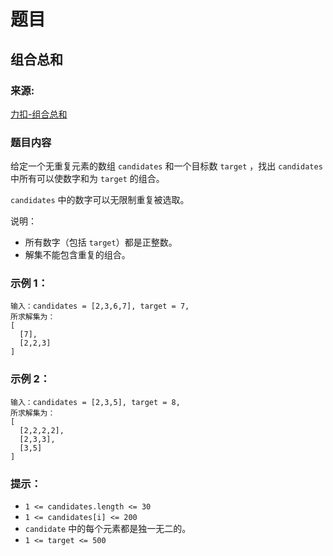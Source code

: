 # 题目

## 组合总和

### 来源:

[力扣-组合总和](https://leetcode-cn.com/problems/combination-sum/)

### 题目内容

给定一个无重复元素的数组 `candidates` 和一个目标数 `target` ，找出 `candidates` 中所有可以使数字和为 `target` 的组合。

`candidates` 中的数字可以无限制重复被选取。

说明：

- 所有数字（包括 `target`）都是正整数。
- 解集不能包含重复的组合。

### 示例 1：

```plaintext
输入：candidates = [2,3,6,7], target = 7,
所求解集为：
[
  [7],
  [2,2,3]
]
```

### 示例 2：

```plaintext
输入：candidates = [2,3,5], target = 8,
所求解集为：
[
  [2,2,2,2],
  [2,3,3],
  [3,5]
]
```

### 提示：

- `1 <= candidates.length <= 30`
- `1 <= candidates[i] <= 200`
- `candidate` 中的每个元素都是独一无二的。
- `1 <= target <= 500`
